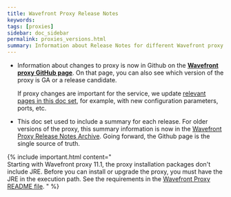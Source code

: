 ```yaml
---
title: Wavefront Proxy Release Notes
keywords:
tags: [proxies]
sidebar: doc_sidebar
permalink: proxies_versions.html
summary: Information about Release Notes for different Wavefront proxy versions.
---
```

* Information about changes to proxy is now in Github on the **[Wavefront proxy GitHub page](https://github.com/wavefrontHQ/java/releases)**. On that page, you can also see which version of the proxy is GA or a release candidate.

  If proxy changes are important for the service, we update [relevant pages in this doc set](proxies.html), for example, with new configuration parameters, ports, etc.
* This doc set used to include a summary for each release. For older versions of the proxy, this summary information is now in the [Wavefront Proxy Release Notes Archive](proxies_versions_archived.html). Going forward, the Github page is the single source of truth.

{% include important.html content="<br/>Starting with Wavefront proxy 11.1, the proxy installation packages don't include JRE. Before you can install or upgrade the proxy, you must have the JRE in the execution path. See the requirements in the [Wavefront Proxy README file](https://github.com/wavefrontHQ/wavefront-proxy#requirements). " %}
